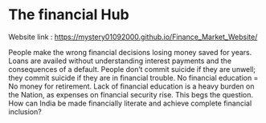 # The financial Hub

Website link : https://mystery01092000.github.io/Finance_Market_Website/

People make the wrong financial decisions losing money saved for years. Loans are availed without understanding interest payments and the consequences of a default. People don’t commit suicide if they are unwell; they commit suicide if they are in financial trouble. No financial education = No money for retirement. Lack of financial education is a heavy burden on the Nation, as expenses on financial security rise. This begs the question. How can India be made financially literate and achieve complete financial inclusion?


